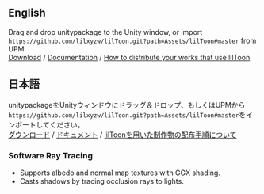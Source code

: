 ## English
Drag and drop unitypackage to the Unity window, or import `https://github.com/lilxyzw/lilToon.git?path=Assets/lilToon#master` from UPM.  
[Download](https://github.com/lilxyzw/lilToon/releases) / [Documentation](https://lilxyzw.github.io/lilToon/index.html#/en-us/) / [How to distribute your works that use lilToon](https://lilxyzw.github.io/lilToon/#/en-us/first?id=how-to-distribute-your-works-that-use-liltoon)

## 日本語
unitypackageをUnityウィンドウにドラッグ＆ドロップ、もしくはUPMから`https://github.com/lilxyzw/lilToon.git?path=Assets/lilToon#master`をインポートしてください。  
[ダウンロード](https://github.com/lilxyzw/lilToon/releases) / [ドキュメント](https://lilxyzw.github.io/lilToon/index.html#/ja-jp/) / [lilToonを用いた制作物の配布手順について](https://lilxyzw.github.io/lilToon/#/ja-jp/first?id=liltoonを用いた制作物の配布について)
### Software Ray Tracing
- Supports albedo and normal map textures with GGX shading.
- Casts shadows by tracing occlusion rays to lights.
